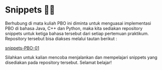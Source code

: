 # Snippets 🧑‍💻

<div>
Berhubung di mata kuliah PBO ini diminta untuk menguasai implementasi PBO di bahasa Java, C++ dan Python, maka kita sediakan repository snippets untuk ketiga bahasa tersebut dari setiap pertemuan praktikum.

<div class="text-center mt-16">
Repository tersebut bisa diakses melalui tautan berikut :

<span class="text-2xl">[snippets-PBO-01](https://github.com/praktikum-tiunpad-2023/snippets-PBO-01)</span>
</div>

Silahkan untuk kalian mencoba menjalankan dan mempelajari snippets yang disediakan pada repository tersebut. Selamat belajar!
</div>
